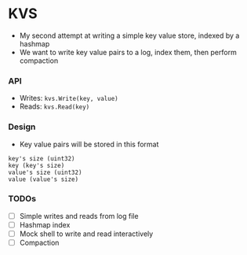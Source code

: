 # KVS

- My second attempt at writing a simple key value store, indexed by a hashmap
- We want to write key value pairs to a log, index them, then perform compaction

### API

- Writes: ```kvs.Write(key, value)```
- Reads: ```kvs.Read(key)```

### Design
- Key value pairs will be stored in this format
```text
key's size (uint32)
key (key's size)
value's size (uint32)
value (value's size)
```

### TODOs
- [ ] Simple writes and reads from log file
- [ ] Hashmap index
- [ ] Mock shell to write and read interactively
- [ ] Compaction 